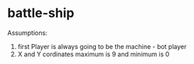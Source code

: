 # battle-ship

Assumptions:

1. first Player is always going to be the machine - bot player
2. X and Y cordinates maximum is 9 and minimum is 0

